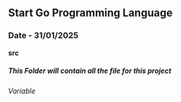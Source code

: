 ## Start Go Programming Language ##

### Date - 31/01/2025 ###

**src**
##### This Folder will contain all the file for this project #####

###### Variable ######

